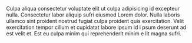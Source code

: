 Culpa aliqua consectetur voluptate elit ut culpa adipisicing id excepteur nulla. Consectetur labor
aliquip sufri eiusmod Lorem dolor. Nulla laboris ullamco sint proident nostrud fugiat culpa proident quis exercitation. Velit exercitation tempor cillum et cupidatat
 labore ipsum id i
psum deserunt ad est velit et. Est eu culpa minim qui reprehenderit minim e
lit magna sufri.

